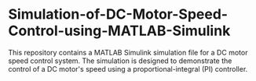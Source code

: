 # Simulation-of-DC-Motor-Speed-Control-using-MATLAB-Simulink
This repository contains a MATLAB Simulink simulation file for a DC motor speed control system. The simulation is designed to demonstrate the control of a DC motor's speed using a proportional-integral (PI) controller.
